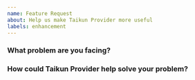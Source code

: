 ```yaml
---
name: Feature Request
about: Help us make Taikun Provider more useful
labels: enhancement
---
```

<!--
Thank you for helping to improve Taikun Provider!

Please be sure to search for open issues before raising a new one. We use issues
for bug reports and feature requests. Please find us at https://slack.crossplane.io
for questions, support, and discussion.
-->

### What problem are you facing?
<!--
Please tell us a little about your use case - it's okay if it's hypothetical!
Leading with this context helps frame the feature request so we can ensure we
implement it sensibly.
--->

### How could Taikun Provider help solve your problem?
<!--
Let us know how you think Taikun Provider could help with your use case.
-->
